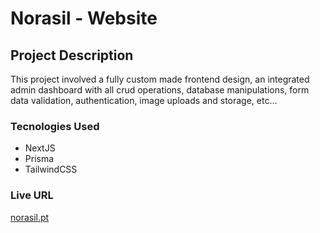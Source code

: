 # Norasil - Website

## Project Description

This project involved a fully custom made frontend design, an integrated admin dashboard with all crud operations, database manipulations, form data validation, authentication, image uploads and storage, etc...

### Tecnologies Used
 - NextJS
 - Prisma
 - TailwindCSS

### Live URL
[norasil.pt](https://norasil.pt)
